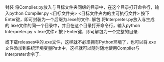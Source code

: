 封装
  将Compiler.py放入与目标文件夹同级的目录中，在这个目录打开命令行，输入python Compiler.py <目标文件夹> <目标文件夹内的主可执行文件> 按下Enter键，即可封装为一个后缀为.lexe的文件.
解包
  将Interpreter.py放入与生成的.lexe文件的同一个目录中，并且在这个目录打开命令行，输入python Interpreter.py <.lexe文件> 按下Enter键，即可解包为一个完整的目录.

或下载releases中的.exe文件，这样就不必须拥有Python环境了，也可以将.exe文件添加到系统环境变量Path中，这样就可以随时随地使用Compiler与Interpreter命令了.
